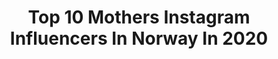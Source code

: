 ---
title: Top 10 Mothers Instagram Influencers In Norway In 2020
description: >-
  Find top mothers Instagram influencers in Norway in 2020. Most popular hashtags: #idealofsweden #kidsroom #excellent #raw.
platform: Instagram
profiles:
  - username: "truckermother93"
    fullname: >-
      The Queen
    location: "Norway"
    followers: 17527
    engagement: 1205
    commentsToLikes: 0.021802
    avatar: "https://scontent-lhr8-1.cdninstagram.com/v/t51.2885-19/s320x320/66709508_447163002545726_8201954248938749952_n.jpg?_nc_ht=scontent-lhr8-1.cdninstagram.com&_nc_ohc=PcVuAPi07r4AX_XnByR&oh=5eaa6cf45430eca6fbbc38dacdfadc69&oe=5EB8C275"
    verified: false
    hashtags: "#truckerbabe, #photoshoot, #truckergirldoitbetter, #tgcn"
  - username: "jeanetteastor"
    fullname: >-
      Jeanette Astor 🇳🇴🇵🇹🇸🇪
    location: "Norway"
    followers: 21339
    engagement: 518
    commentsToLikes: 0.027866
    avatar: "https://scontent-lhr3-1.cdninstagram.com/vp/e425dcff39c3b60c6931e0240787d124/5E7D8736/t51.2885-19/s320x320/70330373_2451643441781201_1196464750637088768_n.jpg?_nc_ht=scontent-lhr3-1.cdninstagram.com"
    verified: false
    hashtags: ""
  - username: "catkrii"
    fullname: >-
      ♛ Cathrine
    location: "Norway"
    followers: 16614
    engagement: 169
    commentsToLikes: 0.091616
    avatar: "https://scontent-amt2-1.cdninstagram.com/v/t51.2885-19/s320x320/88276343_204403014102388_407231193935773696_n.jpg?_nc_ht=scontent-amt2-1.cdninstagram.com&_nc_ohc=-cLvW87u1VQAX9TjLQk&oh=7271f7fa32969595999e20579af76c00&oe=5EB92499"
    verified: false
    hashtags: "#sunday, #fitmum, #happyinternationalwomensday2020, #idealofsweden"
  - username: "tonerud"
    fullname: >-
      🎶Tone💃🏃‍♀️
    location: "Norway"
    followers: 6478
    engagement: 2505
    commentsToLikes: 0.169265
    avatar: "https://scontent-lhr8-1.cdninstagram.com/v/t51.2885-19/s320x320/54447069_418259225649760_6664813491246858240_n.jpg?_nc_ht=scontent-lhr8-1.cdninstagram.com&_nc_ohc=LFZr_jHbFVwAX8xQzZU&oh=ce85420319496d7d2a3546b5952765d8&oe=5EBBF716"
    verified: false
    hashtags: "#exploretrondelag, #excellent, #lory, #team"
  - username: "pilotfrue"
    fullname: >-
      J u l i a n n e  N y g å r d
    location: "Norway"
    followers: 53496
    engagement: 342
    commentsToLikes: 0.010954
    avatar: "https://scontent-ams4-1.cdninstagram.com/v/t51.2885-19/s320x320/84334648_199926994696908_2859965022430298112_n.jpg?_nc_ht=scontent-ams4-1.cdninstagram.com&_nc_ohc=28XrBj3Bt7UAX_V5l3L&oh=18f1a2e7495ded8ad9011bf43a1473c9&oe=5EB55EFE"
    verified: false
    hashtags: "#morsdag, #blomsterbryllupsdag, #julianneogulrik, #snillenaboer"
  - username: "villarostille"
    fullname: >-
      MARIELLE ROSTILLE
    location: "Norway"
    followers: 31504
    engagement: 417
    commentsToLikes: 0.219834
    avatar: "https://scontent-lht6-1.cdninstagram.com/v/t51.2885-19/s320x320/21879657_1765444226851065_3557360500327055360_n.jpg?_nc_ht=scontent-lht6-1.cdninstagram.com&_nc_ohc=7uXaycF9eDgAX_cJHF_&oh=2235c4477a053417254fc27389307d4d&oe=5EBA494E"
    verified: false
    hashtags: "#jenterom, #interi, #babyfashion, #gutterom"
  - username: "maritbakkli"
    fullname: >-
      M A R I T   B A K K L I 𓃰
    location: "Norway"
    followers: 4871
    engagement: 805
    commentsToLikes: 0.385597
    avatar: "https://scontent-ams4-1.cdninstagram.com/v/t51.2885-19/s320x320/90226450_631821191006695_4203562124129075200_n.jpg?_nc_ht=scontent-ams4-1.cdninstagram.com&_nc_ohc=Vzgkqt1pecMAX9Xcbcw&oh=898b0703ce5994945fb623ce576fcb05&oe=5EB1ED0E"
    verified: false
    hashtags: "#libressenorge, #mymollers, #ikea, #kurabed"
  - username: "mammatiltreskatter"
    fullname: >-
      Eva Eriksen
    location: "Norway"
    followers: 26745
    engagement: 217
    commentsToLikes: 0.070164
    avatar: "https://scontent-lhr8-1.cdninstagram.com/v/t51.2885-19/s320x320/67845941_535413457201077_1872574482284019712_n.jpg?_nc_ht=scontent-lhr8-1.cdninstagram.com&_nc_ohc=B_HCf31Pg2kAX8oz7uI&oh=7cf69c73bcef79bac489a4458d7eabd2&oe=5EFCC184"
    verified: false
    hashtags: "#lyko, #fuckcorona, #storytel, #lydbok"
  - username: "ruskicat"
    fullname: >-
      Ruski and Evi
    location: "Norway"
    followers: 10808
    engagement: 1212
    commentsToLikes: 0.033011
    avatar: "https://instagram.fhan2-4.fna.fbcdn.net/v/t51.2885-19/s320x320/24125199_1994316017516062_2817086736121724928_n.jpg?_nc_ht=instagram.fhan2-4.fna.fbcdn.net&_nc_ohc=fr8ijFRLr60AX__bC2o&oh=f9b0a71bdbbcceeccf3af62e35cea93a&oe=5EA33180"
    verified: false
    hashtags: "#siberiancatsofinstagram, #captionsarehardokay, #kattunge, #pawsup"
  - username: "danilangedal"
    fullname: >-
      Danielle Langedal
    location: "Norway"
    followers: 16546
    engagement: 610
    commentsToLikes: 0.075700
    avatar: "https://scontent-lhr8-1.cdninstagram.com/v/t51.2885-19/s320x320/69463306_1213892408794696_2650344341775581184_n.jpg?_nc_ht=scontent-lhr8-1.cdninstagram.com&_nc_ohc=i5spjo0XclkAX9h4kjH&oh=23c6f6c16c9fe9d8ba1288eee2b95b30&oe=5EBA8130"
    verified: false
    hashtags: "#swimspartner, #swims, #classicreinvented, #swimsoutwear"
---